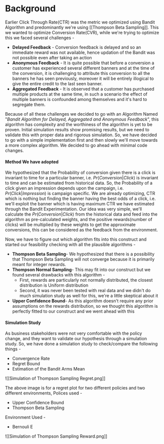 # Background
Earlier Click Through Rate(CTR) was the metric we optimized using Bandit Algorithm and predominantly we're using [[Thompson Beta Sampling]]. This we wanted to optimize Conversion Rate(CVR), while we're trying to optimize this we faced several challenges - 

- **Delayed Feedback** - Conversion feedback is delayed and so an immediate reward was not available, hence updation of the Bandit was not possible even after taking an action
- **Anonymous Feedback** - It is quite possible that before a conversion a customer has experienced several different banners and at the time of the conversion, it is challenging to attribute this conversion to all the banners he has seen previously, moreover it will be entirely illogical to give the entire credit to the last seen banner.
- **Aggregated Feedback** - It is observed that a customer has purchased multiple products at the same time, in such a scenario the effect of multiple banners is confounded among themselves and it's hard to segregate them.

Because of all these challenges we decided to go with an Algorithm Named "_Bandit Algorithm for Delayed, Aggregated and Anonymous Feedback_", this algorithm has complexity and the worthiness of the algorithm is yet to be proven. Initial simulation results show promising results, but we need to validate this with proper data and rigorous simulation. So, we have decided to go with a simple implementation first and then slowly we'll move towards a more complex algorithm. We decided to go ahead with minimal code changes.

#### Method We have adopted
We hypothesized that the Probability of conversion given there is a click is invariant to time for a particular banner, i.e. $Pr(Conversion \vert Click)$ is invariant to time and can be estimated from historical data. So, the Probability of a click given an impression depends upon the campaign, i.e. $Pr(Click \vert Impression)$ is campaign specific. We are already optimizing, CTR which is nothing but finding the banner having the best odds of a click, i.e. we'll exploit the banner which is having maximum CTR we have estimated through the Bandit Experimentation. Our idea was very simple, we'll calculate the $Pr(Conversion \vert Click)$ from the historical data and feed into the algorithm as pre-calculated weights, and the positive rewards(number of clicks) will be multiplied by these weights to get the approximate conversions, this can be considered as the feedback from the environment.


Now, we have to figure out which algorithm fits into this construct and started our feasibility checking with all the plausible algorithms - 

- **Thompson Beta Sampling**- We hypothesized that there is a possibility that Thompson Beta Sampling will not converge because it is primarily meant for integer rewards.
- **Thompson Normal Sampling**- This may fit into our construct but we found several drawbacks with this algorithm - 
	- First, rewards are particularly not normally distributed, the closest distribution is Uniform distribution
	- Second, it was never been tested with real data and we didn't do much simulation study as well for this, we're a little skeptical about it
- **Upper Confidence Bound**- As this algorithm doesn't require any prior assumptions on the rewards distribution, so we thought this algorithm is perfectly fitted to our construct and we went ahead with this

#### Simulation Study
As business stakeholders were not very comfortable with the policy change, and they want to validate our hypothesis through a simulation study. So, we have done a simulation study to check/compare the following things - 
- Convergence Rate
- Regret Bound
- Estimation of the Bandit Arms Mean

![[Simulation of Thompson Sampling Regret.png]]

The above image is for a regret plot for two different policies and two different environments, 
Polices used - 
- Upper Confidence Bound
- Thompson Beta Sampling

Environment Used - 
- Bernouli E



![[Simulation of Thompson Sampling Reward.png]]

